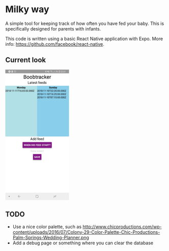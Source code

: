# Milky way

A simple tool for keeping track of how often you have fed your baby. This is specifically designed for parents with infants.

This code is written using a basic React Native application with Expo. More info: https://github.com/facebook/react-native.

## Current look

<img src="https://github.com/skurpi/milkyway/blob/master/screenshot.jpg" width="200" alt="Interface screenshot" />

## TODO

- Use a nice color palette, such as http://www.chicproductions.com/wp-content/uploads/2016/07/Colony-29-Color-Palette-Chic-Productions-Palm-Springs-Wedding-Planner.png
- Add a debug page or something where you can clear the database
